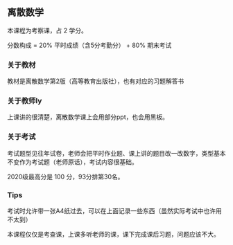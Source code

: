 ## 离散数学

本课程为考察课，占 2 学分。

分数构成 = 20% 平时成绩（含5分考勤分） + 80% 期末考试

### 关于教材

教材是离散数学第2版（高等教育出版社），也有对应的习题解答书

### 关于教师ly

上课讲的很清楚，离散数学课上会用部分ppt，也会用黑板。

### 关于考试

考试题型见往年试卷，老师会把平时作业题、课上讲的题目改一改数字，类型基本不变作为考试题（老师原话），考试内容很基础。

2020级最高分是 100 分，93分排第30名。

### Tips

考试时允许带一张A4纸过去，可以在上面记录一些东西（虽然实际考试中也许用不太到）

本课程仅仅是考查课，上课多听老师的课，课下完成课后习题，问题应该不大。

